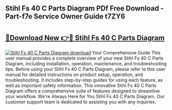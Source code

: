 ## Stihl Fs 40 C Parts Diagram PDf Free Download - Part-f7e Service Owner Guide t7ZY6

# <h2><a href="http://dfmall.blite.top/?on=Stihl+Fs+40+C+Parts+Diagram">🔗Download New 👉🔴 Stihl Fs 40 C Parts Diagram</a></h2>

[![Stihl Fs 40 C Parts Diagram download](https://i.imgur.com/lujVjoI.png)](http://dfmall.blite.top/?on=Stihl+Fs+40+C+Parts+Diagram)
Your Comprehensive Guide This user manual provides a complete overview of your new Stihl Fs 40 C Parts Diagram, including installation, operation, maintenance, and troubleshooting tips. Before using your Stihl Fs 40 C Parts Diagram, please refer to this user manual for detailed instructions on product setup, operation, and troubleshooting. It includes step-by-step guides for using each feature, as well as important safety information. This innovative Stihl Fs 40 C Parts Diagram offers a comprehensive suite of features designed to streamline your workflow. We're Always Here for You Stihl Fs 40 C Parts Diagram. Our customer support team is dedicated to assisting you with any inquiries.
